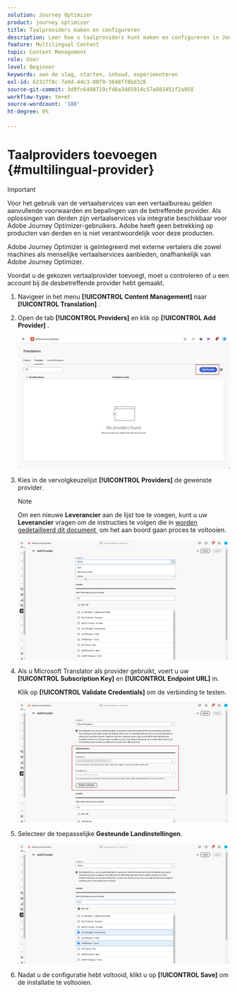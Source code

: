 ```yaml
---
solution: Journey Optimizer
product: journey optimizer
title: Taalproviders maken en configureren
description: Leer hoe u taalproviders kunt maken en configureren in Journey Optimizer
feature: Multilingual Content
topic: Content Management
role: User
level: Beginner
keywords: aan de slag, starten, inhoud, experimenteren
exl-id: 62327f8c-7a9d-44c3-88f9-3048ff8bd326
source-git-commit: 3d9fc6480719cf46a3485914c57a883451f2a058
workflow-type: tm+mt
source-wordcount: '180'
ht-degree: 0%

---
```


# Taalproviders toevoegen {#multilingual-provider}

>[!IMPORTANT]
>
> Voor het gebruik van de vertaalservices van een vertaalbureau gelden aanvullende voorwaarden en bepalingen van de betreffende provider. Als oplossingen van derden zijn vertaalservices via integratie beschikbaar voor Adobe Journey Optimizer-gebruikers. Adobe heeft geen betrekking op producten van derden en is niet verantwoordelijk voor deze producten.

Adobe Journey Optimizer is geïntegreerd met externe vertalers die zowel machines als menselijke vertaalservices aanbieden, onafhankelijk van Adobe Journey Optimizer.

Voordat u de gekozen vertaalprovider toevoegt, moet u controleren of u een account bij de desbetreffende provider hebt gemaakt.

1. Navigeer in het menu **[!UICONTROL Content Management]** naar **[!UICONTROL Translation]** .

1. Open de tab **[!UICONTROL Providers]** en klik op **[!UICONTROL Add Provider]** .

   ![](assets/provider_1.png)

1. Kies in de vervolgkeuzelijst **[!UICONTROL Providers]** de gewenste provider.

   >[!NOTE]
   >
   >Om een nieuwe **Leverancier** aan de lijst toe te voegen, kunt u uw **Leverancier** vragen om de instructies te volgen die in [&#x200B; worden gedetailleerd dit document &#x200B;](https://developer.adobe.com/gcs/partner/) om het aan boord gaan proces te voltooien.

   ![](assets/provider_2.png)

1. Als u Microsoft Translator als provider gebruikt, voert u uw **[!UICONTROL Subscription Key]** en **[!UICONTROL Endpoint URL]** in.

   Klik op **[!UICONTROL Validate Credentials]** om de verbinding te testen.

   ![](assets/provider_3.png)

1. Selecteer de toepasselijke **Gesteunde Landinstellingen**.

   ![](assets/provider_4.png)

1. Nadat u de configuratie hebt voltooid, klikt u op **[!UICONTROL Save]** om de installatie te voltooien.
